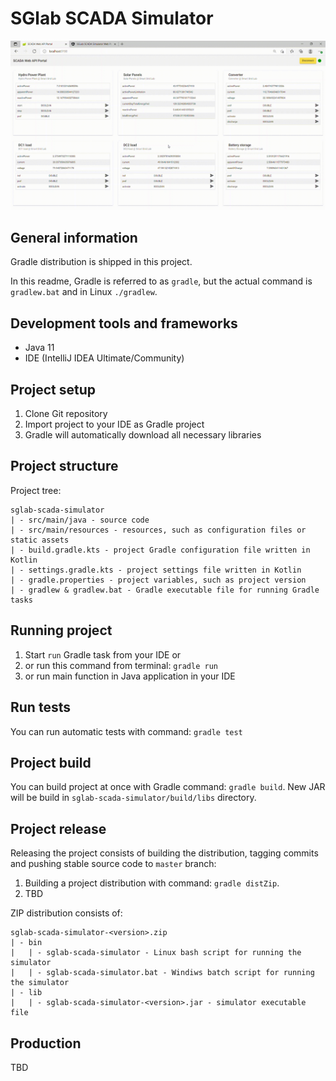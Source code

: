 # SGlab SCADA Simulator

![](https://github.com/lucijamatulin/SGLab-SCADA-simulator/blob/main/assets/demo_gif.gif)

## General information

Gradle distribution is shipped in this project.

In this readme, Gradle is referred to as `gradle`, 
but the actual command is `gradlew.bat` and in Linux `./gradlew`.

## Development tools and frameworks

- Java 11
- IDE (IntelliJ IDEA Ultimate/Community)

## Project setup

1. Clone Git repository
2. Import project to your IDE as Gradle project
3. Gradle will automatically download all necessary libraries

## Project structure

Project tree:

```
sglab-scada-simulator
| - src/main/java - source code
| - src/main/resources - resources, such as configuration files or static assets
| - build.gradle.kts - project Gradle configuration file written in Kotlin
| - settings.gradle.kts - project settings file written in Kotlin
| - gradle.properties - project variables, such as project version
| - gradlew & gradlew.bat - Gradle executable file for running Gradle tasks
```
## Running project

1. Start `run` Gradle task from your IDE or 
2. or run this command from terminal: `gradle run`
2. or run main function in Java application in your IDE

## Run tests

You can run automatic tests with command: `gradle test`

## Project build

You can build project at once with Gradle command: `gradle build`.
New JAR will be build in `sglab-scada-simulator/build/libs` directory.

## Project release

Releasing the project consists of building the distribution, tagging commits 
and pushing stable source code to `master` branch:

1. Building a project distribution with command: `gradle distZip`.
2. TBD

ZIP distribution consists of:

```
sglab-scada-simulator-<version>.zip
| - bin
|   | - sglab-scada-simulator - Linux bash script for running the simulator
|   | - sglab-scada-simulator.bat - Windiws batch script for running the simulator
| - lib
|   | - sglab-scada-simulator-<version>.jar - simulator executable file
```

## Production

TBD
